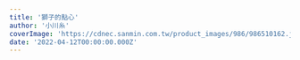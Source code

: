 ```yaml
---
title: '獅子的點心'
author: '小川糸'
coverImage: 'https://cdnec.sanmin.com.tw/product_images/986/986510162.jpg'
date: '2022-04-12T00:00:00.000Z'
---
```

